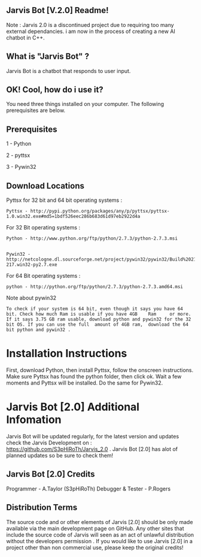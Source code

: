 Jarvis Bot [V.2.0] Readme!
------------------


Note :
	Jarvis 2.0 is a discontinued project due to requiring too many external dependancies. i am now in the process of creating a new AI chatbot in C++.

What is "Jarvis Bot" ?
------------------


Jarvis Bot is a chatbot that responds to user input.


OK! Cool, how do i use it?
------------------


You need three things installed on your computer. The following prerequisites are below.


Prerequisites
--------------

1 - Python

2 - pyttsx

3 - Pywin32


Download Locations 
------------------



Pyttsx for 32 bit and 64 bit operating systems :


	Pyttsx - http://pypi.python.org/packages/any/p/pyttsx/pyttsx-1.0.win32.exe#md5=1bdf526eec286b683d61d97eb2922d4a


For 32 Bit operating systems : 


	Python - http://www.python.org/ftp/python/2.7.3/python-2.7.3.msi


	Pywin32 - http://netcologne.dl.sourceforge.net/project/pywin32/pywin32/Build%20217/pywin32-217.win32-py2.7.exe


For 64 Bit operating systems :


	python - http://python.org/ftp/python/2.7.3/python-2.7.3.amd64.msi


Note about pywin32

 
	To check if your system is 64 bit, even though it says you have 64 bit. Check how much Ram is usable if you have 4GB 	Ram 	or more. If it says 3.75 GB ram usable, download python and pywin32 for the 32 bit OS. If you can use the full 	amount of 4GB ram, 	download the 64 bit python and pywin32 .


Installation Instructions
============

First, download Python, then install Pyttsx, follow the onscreen instructions. Make sure Pyttsx has found the python folder, then click ok. Wait a few moments and Pyttsx will be installed. Do the same for Pywin32.


Jarvis Bot [2.0] Additional Infomation
===========

Jarvis Bot will be updated regularly, for the latest version and updates check the Jarvis Development on : https://github.com/S3pHiRoTh/Jarvis_2.0 .
Jarvis Bot [2.0] has alot of planned updates so be sure to check them!


Jarvis Bot [2.0] Credits
--------------

Programmer - A.Taylor (S3pHiRoTh)
Debugger & Tester - P.Rogers


Distribution Terms
--------------

The source code and or other elements of Jarvis [2.0] should be only made available via the main development page on GitHub. Any other sites that include the source code of Jarvis will seen as an act of unlawful distribution without the developers permission . If you would like to use Jarvis [2.0] in a project other than non commercial use, please keep the original credits!

